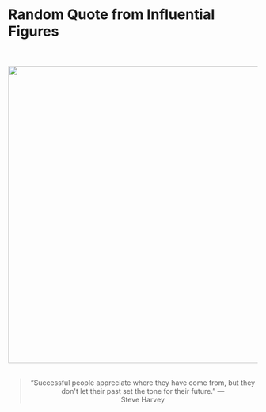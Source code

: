 # Random Quote from Influential Figures

<div align="center">
  <br>
  <br>
  <a href="undefined" title="undefined"><img src="undefined" width="600px"></a>
  <br>
  <br>
  <blockquote>&ldquo;Successful people appreciate where they have come from, but they don't let their past set the tone for their future.&rdquo; &mdash; <footer>Steve Harvey</footer></blockquote>
</div>
  